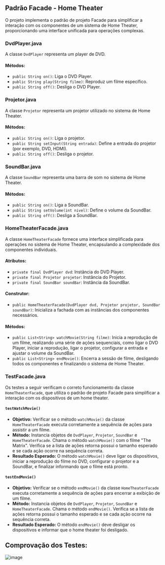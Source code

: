 
## Padrão Facade - Home Theater

O projeto implementa o padrão de projeto Facade para simplificar a interação com os componentes de um sistema de Home Theater, proporcionando uma interface unificada para operações complexas.

### DvdPlayer.java

A classe `DvdPlayer` representa um player de DVD.

#### Métodos:

-   `public String on()`: Liga o DVD Player.
-   `public String play(String filme)`: Reproduz um filme específico.
-   `public String off()`: Desliga o DVD Player.

### Projetor.java

A classe `Projetor` representa um projetor utilizado no sistema de Home Theater.

#### Métodos:

-   `public String on()`: Liga o projetor.
-   `public String setInput(String entrada)`: Define a entrada do projetor (por exemplo, DVD, HDMI).
-   `public String off()`: Desliga o projetor.

### SoundBar.java

A classe `SoundBar` representa uma barra de som no sistema de Home Theater.

#### Métodos:

-   `public String on()`: Liga a SoundBar.
-   `public String setVolume(int nivel)`: Define o volume da SoundBar.
-   `public String off()`: Desliga a SoundBar.

### HomeTheaterFacade.java

A classe `HomeTheaterFacade` fornece uma interface simplificada para operações no sistema de Home Theater, encapsulando a complexidade dos componentes individuais.

#### Atributos:

-   `private final DvdPlayer dvd`: Instância do DVD Player.
-   `private final Projetor projetor`: Instância do Projetor.
-   `private final SoundBar soundBar`: Instância da SoundBar.

#### Construtor:

-   `public HomeTheaterFacade(DvdPlayer dvd, Projetor projetor, SoundBar soundBar)`: Inicializa a fachada com as instâncias dos componentes necessários.

#### Métodos:

-   `public List<String> watchMovie(String filme)`: Inicia a reprodução de um filme, realizando uma série de ações sequenciais, como ligar o DVD Player, iniciar a reprodução, ligar o projetor, configurar a entrada e ajustar o volume da SoundBar.
-   `public List<String> endMovie()`: Encerra a sessão de filme, desligando todos os componentes e finalizando o sistema de Home Theater.


### TestFacade.java

Os testes a seguir verificam o correto funcionamento da classe `HomeTheaterFacade`, que utiliza o padrão de projeto Facade para simplificar a interação com os dispositivos de um home theater.

#### `testWatchMovie()`

-   **Objetivo:** Verificar se o método `watchMovie()` da classe `HomeTheaterFacade` executa corretamente a sequência de ações para assistir a um filme.
-   **Método:** Instancia objetos de `DvdPlayer`, `Projetor`, `SoundBar` e `HomeTheaterFacade`. Chama o método `watchMovie()` com o filme "The Matrix". Verifica se a lista de ações retorna possui o tamanho esperado e se cada ação ocorre na sequência correta.
-   **Resultado Esperado:** O método `watchMovie()` deve ligar os dispositivos, iniciar a reprodução do filme no DVD, configurar o projetor e a SoundBar, e finalizar informando que o filme está pronto.

#### `testEndMovie()`

-   **Objetivo:** Verificar se o método `endMovie()` da classe `HomeTheaterFacade` executa corretamente a sequência de ações para encerrar a exibição de um filme.
-   **Método:** Instancia objetos de `DvdPlayer`, `Projetor`, `SoundBar` e `HomeTheaterFacade`. Chama o método `endMovie()`. Verifica se a lista de ações retorna possui o tamanho esperado e se cada ação ocorre na sequência correta.
-   **Resultado Esperado:** O método `endMovie()` deve desligar os dispositivos e informar que o home theater foi desligado.

## Comprovação dos Testes:
![image](https://github.com/JotaVS/AtividadePadraoProjeto/assets/114262723/b6b736b7-cc08-4fb9-8581-dac821275a9d)
